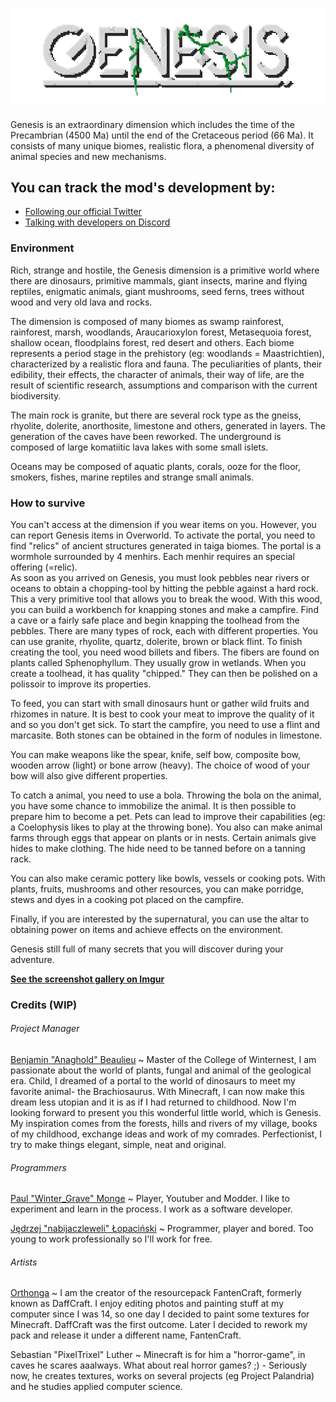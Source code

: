 # ![Genesis](assets/logo.png)
Genesis is an extraordinary dimension which includes the time of the Precambrian (4500 Ma) until the end of the Cretaceous period (66 Ma). It consists of many unique biomes, realistic flora, a phenomenal diversity of animal species and new mechanisms.

## You can track the mod's development by:
  * [Following our official Twitter](https://twitter.com/genprojection)
  * [Talking with developers on Discord](https://discord.gg/cB2xDz7)

### Environment
Rich, strange and hostile, the Genesis dimension is a primitive world where there are dinosaurs, primitive mammals, giant insects, marine and flying reptiles, enigmatic animals, giant mushrooms, seed ferns, trees without wood and very old lava and rocks.

The dimension is composed of many biomes as swamp rainforest, rainforest, marsh, woodlands, Araucarioxylon forest, Metasequoia forest, shallow ocean, floodplains forest, red desert and others. Each biome represents a period stage in the prehistory (eg: woodlands = Maastrichtien), characterized by a realistic flora and fauna. The peculiarities of plants, their edibility, their effects, the character of animals, their way of life, are the result of scientific research, assumptions and comparison with the current biodiversity.

The main rock is granite, but there are several rock type as the gneiss, rhyolite, dolerite, anorthosite, limestone and others, generated in layers. The generation of the caves have been reworked. The underground is composed of large komatiitic lava lakes with some small islets.

Oceans may be composed of aquatic plants, corals, ooze for the floor, smokers, fishes, marine reptiles and strange small animals.

### How to survive
You can't access at the dimension if you wear items on you. However, you can report Genesis items in Overworld. To activate the portal, you need to find "relics" of ancient structures generated in taiga biomes. The portal is a wormhole surrounded by 4 menhirs. Each menhir requires an special offering (=relic).<br />
As soon as you arrived on Genesis, you must look pebbles near rivers or oceans to obtain a chopping-tool by hitting the pebble against a hard rock. This a very primitive tool that allows you to break the wood. With this wood, you can build a workbench for knapping stones and make a campfire. Find a cave or a fairly safe place and begin knapping the toolhead from the pebbles. There are many types of rock, each with different properties. You can use granite, rhyolite, quartz, dolerite, brown or black flint. To finish creating the tool, you need wood billets and fibers. The fibers are found on plants called Sphenophyllum. They usually grow in wetlands. When you create a toolhead, it has quality "chipped." They can then be polished on a polissoir to improve its properties.

To feed, you can start with small dinosaurs hunt or gather wild fruits and rhizomes in nature. It is best to cook your meat to improve the quality of it and so you don't get sick. To start the campfire, you need to use a flint and marcasite. Both stones can be obtained in the form of nodules in limestone.

You can make weapons like the spear, knife, self bow, composite bow, wooden arrow (light) or bone arrow (heavy). The choice of wood of your bow will also give different properties.

To catch a animal, you need to use a bola. Throwing the bola on the animal, you have some chance to immobilize the animal. It is then possible to prepare him to become a pet. Pets can lead to improve their capabilities (eg: a Coelophysis likes to play at the throwing bone). You also can make animal farms through eggs that appear on plants or in nests. Certain animals give hides to make clothing. The hide need to be tanned before on a tanning rack.

You can also make ceramic pottery like bowls, vessels or cooking pots. With plants, fruits, mushrooms and other resources, you can make porridge, stews and dyes in a cooking pot placed on the campfire.

Finally, if you are interested by the supernatural, you can use the altar to obtaining power on items and achieve effects on the environment.

Genesis still full of many secrets that you will discover during your adventure.

[**See the screenshot gallery on Imgur**](https://imgur.com/gallery/So2E6)

### Credits (WIP)
###### Project Manager
[Benjamin "Anaghold" Beaulieu](https://github.com/Anaghold) ~ Master of the College of Winternest, I am passionate about the world of plants, fungal and animal of the geological era. Child, I dreamed of a portal to the world of dinosaurs to meet my favorite animal- the Brachiosaurus. With Minecraft, I can now make this dream less utopian and it is as if I had returned to childhood. Now I'm looking forward to present you this wonderful little world, which is Genesis. My inspiration comes from the forests, hills and rivers of my village, books of my childhood, exchange ideas and work of my comrades. Perfectionist, I try to make things elegant, simple, neat and original.

###### Programmers
[Paul "Winter_Grave" Monge](https://github.com/WinterGrave) ~ Player, Youtuber and Modder. I like to experiment and learn in the process. I work as a software developer.

[Jędrzej "nabijaczleweli" Łopaciński](https://nabijaczleweli.xyz) ~ Programmer, player and bored. Too young to work professionally so I&#39;ll work for free.

###### Artists
[Orthonga](http://www.minecraftforum.net/members/Orthonga) ~ I am the creator of the resourcepack FantenCraft, formerly known as DaffCraft. I enjoy editing photos and painting stuff at my computer since I was 14, so one day I decided to paint some textures for Minecraft. DaffCraft was the first outcome. Later I decided to rework my pack and release it under a different name, FantenCraft.

Sebastian "PixelTrixel" Luther ~ Minecraft is for him a &quot;horror-game&quot;, in caves he scares aaalways. What about real horror games? ;) - Seriously now, he creates textures, works on several projects (eg Project Palandria) and he studies applied computer science.
